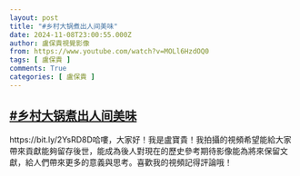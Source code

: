 ```yaml
---
layout: post
title: "#乡村大锅煮出人间美味"
date: 2024-11-08T23:00:55.000Z
author: 盧保貴視覺影像
from: https://www.youtube.com/watch?v=MOLl6HzdOQ0
tags: [ 盧保貴 ]
comments: True
categories: [ 盧保貴 ]
---
```

<!--1731106855000-->
[#乡村大锅煮出人间美味](https://www.youtube.com/watch?v=MOLl6HzdOQ0)
------

<div>
https://bit.ly/2YsRD8D哈嘍，大家好！我是盧寶貴！我拍攝的視頻希望能給大家帶來貢獻能夠留存後世，能成為後人對現在的歷史參考期待影像能為將來保留文獻，給人們帶來更多的意義與思考。喜歡我的視頻記得評論哦！
</div>
